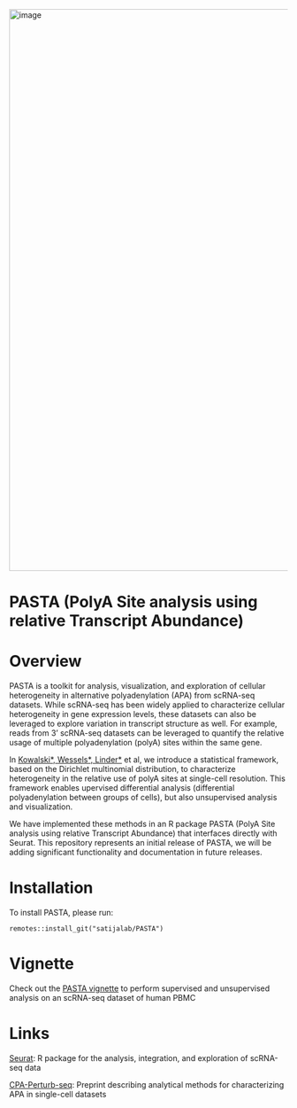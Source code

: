 <img width="1014" alt="image" src="https://user-images.githubusercontent.com/351873/216794672-930695ec-4d7e-4eff-b051-3ba33024d32a.png">

# PASTA (PolyA Site analysis using relative Transcript Abundance)

# Overview 

PASTA is a toolkit for analysis, visualization, and exploration of cellular heterogeneity in alternative polyadenylation (APA) from scRNA-seq datasets. While scRNA-seq has been widely applied to characterize cellular heterogeneity in gene expression levels, these datasets can also be leveraged to explore variation in transcript structure as well. For example, reads from 3’ scRNA-seq datasets can be leveraged to quantify the relative usage of multiple polyadenylation (polyA) sites within the same gene. 


In [Kowalski*, Wessels*, Linder*](link) et al, we introduce a statistical framework, based on the Dirichlet multinomial distribution, to characterize heterogeneity in the relative use of polyA sites at single-cell resolution. This framework enables upervised differential analysis (differential polyadenylation between groups of cells), but also unsupervised analysis and visualization.

We have implemented these methods in an R package PASTA (PolyA Site analysis using relative Transcript Abundance) that interfaces directly with Seurat. 	This repository represents an initial release of PASTA, we will be adding significant functionality and documentation in future releases.

# Installation

To install PASTA, please run:

```{R}
remotes::install_git("satijalab/PASTA")
```

# Vignette

Check out the [PASTA vignette](http://www.satijalab.org/seurat/pasta_vignette.html) to perform supervised and unsupervised analysis on an scRNA-seq dataset of human PBMC

# Links

[Seurat](www.satijalab.org/seurat): R package for the analysis, integration, and exploration of scRNA-seq data

[CPA-Perturb-seq](link): Preprint describing analytical methods for characterizing APA in single-cell datasets

